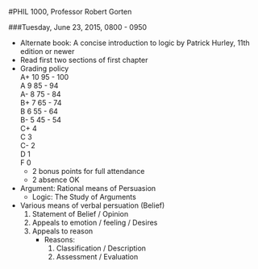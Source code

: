#PHIL 1000, Professor Robert Gorten

###Tuesday, June 23, 2015, 0800 - 0950

* Alternate book: A concise introduction to logic by Patrick Hurley, 11th edition or newer
* Read first two sections of first chapter
* Grading policy  
	A+ 10 95 - 100  
	A   9 85 - 94   
	A-  8 75 - 84   
	B+  7 65 - 74   
	B   6 55 - 64   
	B-  5 45 - 54   
	C+  4           
	C   3           
	C-  2           
	D   1           
	F   0           
	* 2 bonus points for full attendance
	* 2 absence OK
* Argument: Rational means of Persuasion
	* Logic: The Study of Arguments
* Various means of verbal persuation (Belief)
	1. Statement of Belief / Opinion
	2. Appeals to emotion / feeling / Desires
	3. Appeals to reason
		* Reasons:
			1. Classification / Description
			2. Assessment / Evaluation
